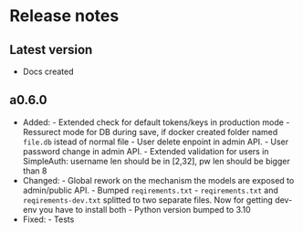 # Release notes

## Latest version

- Docs created

## a0.6.0

- Added:
      - Extended check for default tokens/keys in production mode
      - Ressurect mode for DB during save, if docker created folder named `file.db` istead of normal file
      - User delete enpoint in admin API.
      - User password change in admin API.
      - Extended validation for users in SimpleAuth: username len should be in \[2,32\], pw len should be bigger than 8
- Changed:
      - Global rework on the mechanism the models are exposed to admin/public API.
      - Bumped `reqirements.txt`
      - `reqirements.txt` and `reqirements-dev.txt` splitted to two separate files. Now for getting dev-env you have to install both
      - Python version bumped to 3.10
- Fixed:
      - Tests

<!---

## Template

- Added:
      - A
- Changed:
      - B
- Depricated:
      - C
- Deleted:
      - E
- Fixed:
      - F
- Security:
      - G

-->
